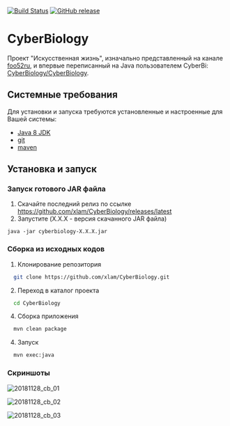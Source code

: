 [![Build Status](https://travis-ci.org/xlam/CyberBiology.svg?branch=master)](https://travis-ci.org/xlam/CyberBiology)
[![GitHub release](https://img.shields.io/github/release/xlam/CyberBiology.svg)](https://github.com/xlam/CyberBiology/releases/latest)

# CyberBiology

Проект "Искусственная жизнь", изначально представленный на канале [foo52ru](https://www.youtube.com/watch?v=PCx228KcOow), и впервые переписанный на Java пользователем CyberBi: [CyberBiology/CyberBiology](https://github.com/CyberBiology/CyberBiology).

## Системные требования

Для установки и запуска требуются установленные и настроенные для Вашей системы:
- [Java 8 JDK](https://www.oracle.com/technetwork/java/javase/downloads/jdk8-downloads-2133151.html)
- [git](https://git-scm.com/)
- [maven](https://maven.apache.org/)

## Установка и запуск

### Запуск готового JAR файла

1. Скачайте последний релиз по ссылке https://github.com/xlam/CyberBiology/releases/latest
2. Запустите (X.X.X - версия скачанного JAR файла)
```
java -jar cyberbiology-X.X.X.jar
```

### Сборка из исходных кодов

1. Клонирование репозитория
```bash
  git clone https://github.com/xlam/CyberBiology.git
```
2. Переход в каталог проекта
```bash
  cd CyberBiology
```
4. Сборка приложения
```bash
  mvn clean package
```
4. Запуск
```bash
  mvn exec:java
```
### Скриншоты

![20181128_cb_01](https://user-images.githubusercontent.com/179263/49165619-095d3400-f34b-11e8-886d-4c35a2189855.png)

![20181128_cb_02](https://user-images.githubusercontent.com/179263/49165762-5f31dc00-f34b-11e8-8fd0-450b10b2d0b5.png)

![20181128_cb_03](https://user-images.githubusercontent.com/179263/49165767-622ccc80-f34b-11e8-8a40-824744c8b932.png)
